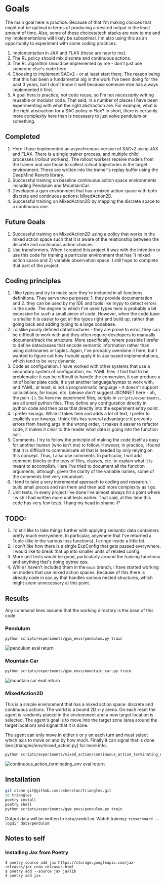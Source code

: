 # Goals

The main goal here is practice. Because of that I'm making choices that might not be optimal in terms
of producing a desired output in the least amount of time. Also, some of these choices/tech stacks are new to me
and my implementations will likely be suboptimal. I'm also using this as an opportunity to experiment
with some coding practices.


1. Implementation in JAX and FLAX (these are new to me).
2. The RL policy should mix discrete and continuous actions.
3. The RL algorithm should be implemented by me - don't just use someone else's code here.
4. Choosing to implement SACv2 - or at least start there. The reason being that this has been a fundamental alg in the
work I've been doing for the past 3 years, but I don't know it well because someone else has always 
implemented it first.
5. A goal here is practice, not code reuse, so I'm not *necessarily* writing reusable or modular code. That said, in
a number of places I have been experimenting with what the right abstraction are. For example, what is the right
abstraction for a SAC policy in Flax? In short, there is certainly more complexity here than is necessary to just
solve pendulum or something.

## Completed

1. Here I have implemented an asynchronous version of SACv2 using JAX and FLAX. There is a single trainer process, and
multiple child processes (rollout workers). The rollout workers receive models from the trainer and use
those to collect rollout trajectories in the target environment. These are written into the trainer's replay 
buffer using the DeepMind Reverb library.
2. Successful training on baseline continuous action space environments including Pendulum and MountainCar.
3. Developed a gym environment that has a mixed action space with both discrete and continuous actions: MixedAction2D.
4. Successful training on MixedAction2D by mapping the discrete space to a continuous one.

## Future Goals

1. Successful training on MixedAction2D using a policy that works in the mixed action space such that it is aware of
the relationship between the discrete and continuous action choices.
2. Use transformers. When I created this project it was with the intention to use this code for training a particular
environment that has 1) mixed action space and 2) variable observation space. I still hope to complete that part of the
project.

## Coding principles

1. I like types and try to make sure they're included in all functions definitions. They serve two purposes: 1. they
provide documentation and 2. they can be used by my IDE and tools like mypy to detect errors in the code. The degree to
which I've used types here is probably a bit excessive for such a small piece of code. However, when the code base is 
smaller it is easier to get all the types right and build up, rather than going back and adding typing to a large 
codebase.
2. I dislike poorly defined datastructures - they are prone to error, they can be difficult to work with and they often
require developers to manually document/track the structure. More specifically, where possible I prefer to define
dataclasses that encode semantic information rather than using dictionaries or tuples. Again, I've probably overdone it 
here, but I wanted to figure out how I would apply it to Jax based implementations, which tend to be very dynamic.
3. Code as configuration. I have worked with other systems that use a secondary system of configuration, ex. YAML files.
I find that to be problematic: it can be difficult to handle the conversion, it can produce a lot of boiler plate code,
it's yet another language/syntax to work with, and YAML, at least, is not a programmatic language - it doesn't support
calculations, for loops, etc. (please don't suggest JSONNET here - oh, the pain :( ). So here my experiment files,
scripts in `scripts/experiments`, are all small python files. They define any configuration directly in python code and
then pass that directly into the experiment entry point.
4. I prefer kwargs. While it takes time and adds a lot of text, I prefer to explicitly use kwargs. I think this has
several advantages: it prevents errors from having args in the wrong order, it makes it easier to refactor code, it
makes it clear to the reader what data is going into the function call.
5. Comments. I try to follow the principle of making the code itself as easy for another human (who isn't me) to follow.
However, in practice, I found that it is difficult to communicate all that is needed by only relying on this concept.
Thus, I also use comments. In particular, I will add comment blocks to the tops of files, classes, etc. to explain what 
it is meant to accomplish. Here I've tried to document all the function arguments, although, given the clarity of the 
variable names, some of the comments feel very redundant.
6. I tend to take a very incremental approach to coding and research. I build small pieces and run them and then add
more complexity as I go.
7. Unit tests. In every project I've done I've almost always hit a point where I wish I had written more unit tests
earlier. That said, at this time this code has very few tests. I hang my head in shame :P 


## TODO:

1. I'd still like to take things further with applying semantic data containers pretty much everywhere. In particular,
anywhere that I've returned a Tuple (like in the various loss functions), I cringe inside a little bit.
2. I don't like how there is a single ExpConfig that gets passed everywhere. I would like to break that up into
smaller units of related config.
3. More unit tests would be good, particularly around the training functions and anything that's doing pytree ops.
4. While I haven't included them in the `main` branch, I have started working on models that use mixed action spaces. 
Because of this there is already code in sac.py that handles various nested structures, which might seem unnecessary
at this point.

## Results

Any command lines assume that the working directory is the base of this code.

### Pendulum

```bash
python scripts/experiments/gym_envs/pendulum.py train
```

![pendulum eval return](https://github.com/csherstan/triangles/blob/main/img/gym_envs/pendulum/eval_return.png)

### Mountain Car

```bash
python scripts/experiments/gym_envs/mountain_car.py train
```

![mountain car eval return](https://github.com/csherstan/triangles/blob/main/img/gym_envs/mountain_car/eval_return.png)

### MixedAction2D

This is a simple environment that has a mixed action space: discrete and continuous actions.
The world is a bound 2D x-y arena. On each reset the agent is randomly placed in the environment and a new target
location is selected. The agent's goal is to move into the target zone (area around the target location) and signal
that it is done.

The agent can only move in either x or y on each turn and must select which axis to move on and by how much.
Finally it can signal that is done. See [triangles/env/mixed_action.py] for more 
info.

```bash
python scripts/experiments/mixed_action/continuous_action_terminating_env.py train
```

![continuous_action_terminating_env eval return](https://github.com/csherstan/triangles/blob/main/img/mixed_action/continuous_action_terminating_env/eval_return.png)


## Installation

```bash
git clone git@github.com:csherstan/triangles.git
cd triangles
poetry install
poetry shell
python scripts/experiments/gym_envs/pendulum.py train
```

Output data will be written to `data/pendulum`. Watch training: `tensorboard --logdir data/pendulum`

## Notes to self

### Installing Jax from Poetry

```
$ poetry source add jax https://storage.googleapis.com/jax-releases/jax_cuda_releases.html
$ poetry add --source jax jaxlib
$ poetry add jax
```





